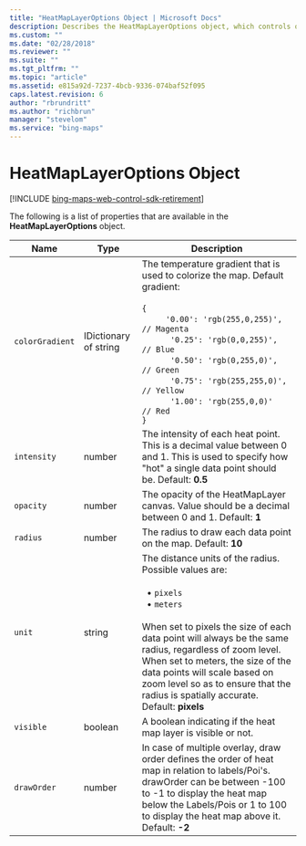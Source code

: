 ```yaml
---
title: "HeatMapLayerOptions Object | Microsoft Docs"
description: Describes the HeatMapLayerOptions object, which controls options related to the heat map layers, and provides a list of properties.
ms.custom: ""
ms.date: "02/28/2018"
ms.reviewer: ""
ms.suite: ""
ms.tgt_pltfrm: ""
ms.topic: "article"
ms.assetid: e815a92d-7237-4bcb-9336-074baf52f095
caps.latest.revision: 6
author: "rbrundritt"
ms.author: "richbrun"
manager: "stevelom"
ms.service: "bing-maps"
---
```


# HeatMapLayerOptions Object

[!INCLUDE [bing-maps-web-control-sdk-retirement](../../../includes/bing-maps-web-control-sdk-retirement.md)]

The following is a list of properties that are available in the **HeatMapLayerOptions** object.

Name                 | Type                    | Description
-------------------- | ----------------------- | -----------------------------------------------
`colorGradient`      | IDictionary of string     | The temperature gradient that is used to colorize the map. Default gradient:<br/><br/>`{`<br/>&nbsp;&nbsp;&nbsp;&nbsp;`   '0.00': 'rgb(255,0,255)',  // Magenta`<br/>&nbsp;&nbsp;&nbsp;&nbsp;`    '0.25': 'rgb(0,0,255)',    // Blue`<br/>&nbsp;&nbsp;&nbsp;&nbsp;`    '0.50': 'rgb(0,255,0)',    // Green`<br/>&nbsp;&nbsp;&nbsp;&nbsp;`    '0.75': 'rgb(255,255,0)', // Yellow`<br/>&nbsp;&nbsp;&nbsp;&nbsp;`    '1.00': 'rgb(255,0,0)'    // Red`<br/>`}`
`intensity`          | number                  | The intensity of each heat point. This is a decimal value between 0 and 1. This is used to specify how "hot" a single data point should be. Default: **0.5**
`opacity`            | number                  | The opacity of the HeatMapLayer canvas. Value should be a decimal between 0 and 1. Default: **1**
`radius`             | number                  | The radius to draw each data point on the map. Default: **10** 
`unit`               | string             | The distance units of the radius. Possible values are:<br/><br/>&nbsp; • `pixels`<br/>&nbsp; • `meters`<br/><br/>When set to pixels the size of each data point will always be the same radius, regardless of zoom level. When set to meters, the size of the data points will scale based on zoom level so as to ensure that the radius is spatially accurate. Default: **pixels**  
`visible` | boolean | A boolean indicating if the heat map layer is visible or not.
`drawOrder` | number | In case of multiple overlay, draw order defines the order of heat map in relation to labels/Poi's. drawOrder can be between -100 to -1 to display the heat map below the Labels/Pois or 1 to 100 to display the heat map above it. Default: **-2**

